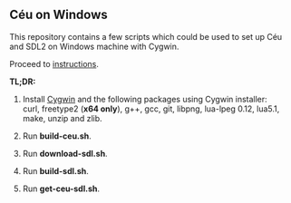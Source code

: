 ## Céu on Windows

This repository contains a few scripts which could be used to set up Céu and SDL2 on Windows machine with Cygwin.

Proceed to [instructions](Instruction.md).

**TL;DR:**

1. Install [Cygwin](https://cygwin.com/) and the following packages using Cygwin installer:  
curl, freetype2 (**x64 only**), g++, gcc, git, libpng, lua-lpeg 0.12, lua5.1, make, unzip and zlib.

2. Run **build-ceu.sh**.

3. Run **download-sdl.sh**.

4. Run **build-sdl.sh**.

5. Run **get-ceu-sdl.sh**.